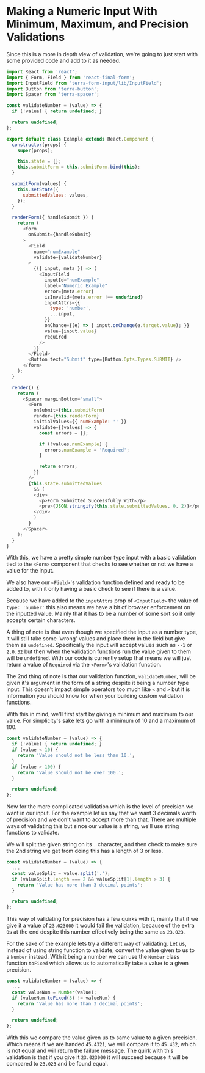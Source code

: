 # Making a Numeric Input With Minimum, Maximum, and Precision Validations

Since this is a more in depth view of validation, we're going to just start with some provided code and add to it as needed.

```javascript
import React from 'react';
import { Form, Field } from 'react-final-form';
import InputField from 'terra-form-input/lib/InputField';
import Button from 'terra-button';
import Spacer from 'terra-spacer';

const validateNumber = (value) => {
  if (!value) { return undefined; }

  return undefined;
};

export default class Example extends React.Component {
  constructor(props) {
    super(props);

    this.state = {};
    this.submitForm = this.submitForm.bind(this);
  }

  submitForm(values) {
    this.setState({
      submittedValues: values,
    });
  }

  renderForm({ handleSubmit }) {
    return (
      <form
        onSubmit={handleSubmit}
      >
        <Field
          name="numExample"
          validate={validateNumber}
        >
          {({ input, meta }) => (
            <InputField
              inputId="numExample"
              label="Numeric Example"
              error={meta.error}
              isInvalid={meta.error !== undefined}
              inputAttrs={{
                type: 'number',
                ...input,
              }}
              onChange={(e) => { input.onChange(e.target.value); }}
              value={input.value}
              required
            />
          )}
        </Field>
        <Button text="Submit" type={Button.Opts.Types.SUBMIT} />
      </form>
    );
  }

  render() {
    return (
      <Spacer marginBottom="small">
        <Form
          onSubmit={this.submitForm}
          render={this.renderForm}
          initialValues={{ numExample: '' }}
          validate={(values) => {
            const errors = {};

            if (!values.numExample) {
              errors.numExample = 'Required';
            }

            return errors;
          }}
        />
        {this.state.submittedValues
          && (
          <div>
            <p>Form Submitted Successfully With</p>
            <pre>{JSON.stringify(this.state.submittedValues, 0, 2)}</pre>
          </div>
          )
        }
      </Spacer>
    );
  }
}
```

With this, we have a pretty simple number type input with a basic validation tied to the `<Form>` component that checks to see whether or not we have a value for the input.

We also have our `<Field>`'s validation function defined and ready to be added to, with it only having a basic check to see if there is a value.

Because we have added to the `inputAttrs` prop  of `<InputField>` the value of `type: 'number'` this also means we have a bit of browser enforcement on the inputted value. Mainly that it has to be a number of some sort so it only accepts certain characters.

A thing of note is that even though we specified the input as a number type, it will still take some 'wrong' values and place them in the field but give them as `undefined`. Specifically the input will accept values such as `--1` or `2.0.32` but then when the validation functions run the value given to them will be `undefined`. With our code is currently setup that means we will just return a value of `Required` via the `<Form>`'s validation function.

The 2nd thing of note is that our validation function, `validateNumber`, will be given it's argument in the form of a string despite it being a number type input. This doesn't impact simple operators too much like `<` and `>` but it is information you should know for when your building custom validation functions.

With this in mind, we'll first start by giving a minimum and maximum to our value. For simplicity's sake lets go with a minimum of 10 and a maximum of 100.

```javascript
const validateNumber = (value) => {
  if (!value) { return undefined; }
  if (value < 10) {
    return 'Value should not be less than 10.';
  }
  if (value > 100) {
    return 'Value should not be over 100.';
  }

  return undefined;
};
```

Now for the more complicated validation which is the level of precision we want in our input. For the example let us say that we want 3 decimals worth of precision and we don't want to accept more than that. There are multiple ways of validating this but since our value is a string, we'll use string functions to validate.

We will split the given string on its `.` character, and then check to make sure the 2nd string we get from doing this has a length of 3 or less.

```javascript
const validateNumber = (value) => {
  ...
  const valueSplit = value.split('.');
  if (valueSplit.length === 2 && valueSplit[1].length > 3) {
    return 'Value has more than 3 decimal points';
  }

  return undefined;
};
```

This way of validating for precision has a few quirks with it, mainly that if we give it a value of `23.023000` it would fail the validation, because of the extra `0`s at the end despite this number effectively being the same as `23.023`.

For the sake of the example lets try a different way of validating. Let us, instead of using string function to validate, convert the value given to us to a `Number` instead. With it being a number we can use the `Number` class function `toFixed` which allows us to automatically take a value to a given precision.

```javascript
const validateNumber = (value) => {
  ...
  const valueNum = Number(value);
  if (valueNum.toFixed(3) != valueNum) {
    return 'Value has more than 3 decimal points';
  }

  return undefined;
};
```

With this we compare the value given us to same value to a given precision. Which means if we are handed `45.4321`, we will compare it to `45.432`, which is not equal and will return the failure message. The quirk with this validation is that if you give it `23.023000` it will succeed because it will be compared to `23.023` and be found equal. 
